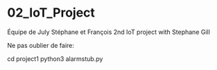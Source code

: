# 02_IoT_Project
Équipe de July Stéphane et François
2nd IoT project with Stephane Gill

Ne pas oublier de faire:

cd project1
python3 alarmstub.py

